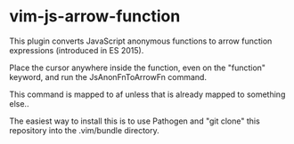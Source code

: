 # vim-js-arrow-function

This plugin converts JavaScript anonymous functions
to arrow function expressions (introduced in ES 2015).

Place the cursor anywhere inside the function,
even on the "function" keyword,
and run the JsAnonFnToArrowFn command.

This command is mapped to <leader>af
unless that is already mapped to something else..

The easiest way to install this is to use Pathogen and
"git clone" this repository into the .vim/bundle directory.
